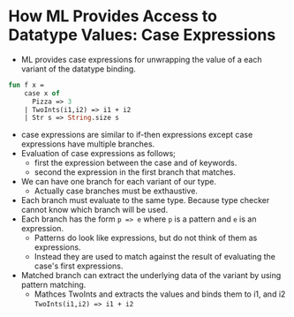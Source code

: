 # How ML Provides Access to Datatype Values: Case Expressions

* ML provides case expressions for unwrapping the value of a each variant of the datatype binding.
```ml
fun f x =
    case x of
      Pizza => 3
    | TwoInts(i1,i2) => i1 + i2
    | Str s => String.size s
```
* case expressions are similar to if-then expressions except case expressions have multiple branches. 
* Evaluation of case expressions as follows;
    * first the expression between the case and of keywords.
    * second the expression in the first branch that matches.
* We can have one branch for each variant of our type.
    * Actually case branches must be exthaustive.
* Each branch must evaluate to the same type. Because type checker cannot know which branch will be used.
* Each branch has the form `p => e` where `p` is a pattern and `e` is an expression.
    * Patterns do look like expressions, but do not think of them as expressions.
    * Instead they are used to match against the result of evaluating the case's first expressions.
* Matched branch can extract the underlying data of the variant by using pattern matching.
    * Mathces TwoInts and extracts the values and binds them to i1, and i2 `TwoInts(i1,i2) => i1 + i2`
